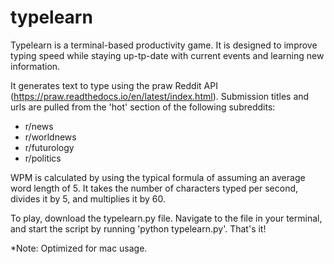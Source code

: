 # typelearn

Typelearn is a terminal-based productivity game. It is designed to improve typing speed while staying up-tp-date with current events and learning new information.

It generates text to type using the praw Reddit API (https://praw.readthedocs.io/en/latest/index.html). Submission titles and urls are pulled from the 'hot' section of the following subreddits:
  - r/news
  - r/worldnews
  - r/futurology
  - r/politics
  
WPM is calculated by using the typical formula of assuming an average word length of 5. It takes the number of characters typed per second, divides it by 5, and multiplies it by 60.

To play, download the typelearn.py file. Navigate to the file in your terminal, and start the script by running 'python typelearn.py'. That's it!

*Note: Optimized for mac usage.
